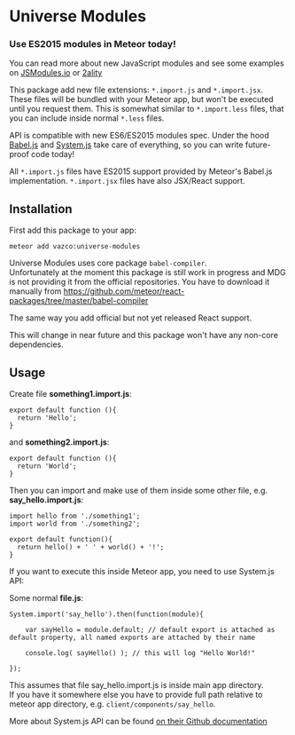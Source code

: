 # Universe Modules

### Use ES2015 modules in Meteor today! ###

You can read more about new JavaScript modules and see some examples on [JSModules.io](http://jsmodules.io) or [2ality](http://www.2ality.com/2014/09/es6-modules-final.html)

This package add new file extensions: `*.import.js` and `*.import.jsx`.  
These files will be bundled with your Meteor app, but won't be executed until you request them.
This is somewhat similar to `*.import.less` files, that you can include inside normal `*.less` files.

API is compatible with new ES6/ES2015 modules spec.
Under the hood [Babel.js](https://babeljs.io) and [System.js](https://github.com/systemjs/systemjs) take
care of everything, so you can write future-proof code today!

All `*.import.js` files have ES2015 support provided by Meteor's Babel.js implementation.
`*.import.jsx` files have also JSX/React support.

## Installation

First add this package to your app:

```
meteor add vazco:universe-modules
```

Universe Modules uses core package `babel-compiler`.  
Unfortunately at the moment this package is still work in progress and MDG is not providing it from the official repositories.
You have to download it manually from https://github.com/meteor/react-packages/tree/master/babel-compiler

The same way you add official but not yet released React support.

This will change in near future and this package won't have any non-core dependencies.

## Usage

Create file **something1.import.js**:

    export default function (){
      return 'Hello';
    }

and **something2.import.js**:

    export default function (){
      return 'World';
    }

Then you can import and make use of them inside some other file, e.g. **say_hello.import.js**:

    import hello from './something1';
    import world from './something2';
    
    export default function(){
      return hello() + ' ' + world() + '!';
    }


If you want to execute this inside Meteor app, you need to use System.js API:

Some normal **file.js**:

    System.import('say_hello').then(function(module){
    
        var sayHello = module.default; // default export is attached as default property, all named exports are attached by their name
        
        console.log( sayHello() ); // this will log "Hello World!"
        
    });

This assumes that file say_hello.import.js is inside main app directory.  
If you have it somewhere else you have to provide full path relative to meteor app directory,
e.g. `client/components/say_hello`.


More about System.js API can be found [on their Github documentation](https://github.com/systemjs/systemjs/blob/master/docs/system-api.md)


